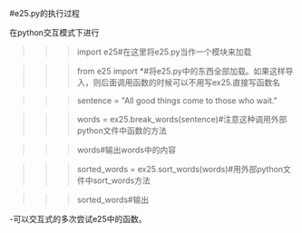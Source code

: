 #e25.py的执行过程

在python交互模式下进行

>>>import e25#在这里将e25.py当作一个模块来加载

>>>from e25 import *#将e25.py中的东西全部加载。如果这样导入，则后面调用函数的时候可以不用写ex25.直接写函数名

>>>sentence = "All good things come to those who wait."

>>>words = ex25.break_words(sentence)#注意这种调用外部python文件中函数的方法

>>>words#输出words中的内容

>>>sorted_words = ex25.sort_words(words)#用外部python文件中sort_words方法

>>>sorted_words#输出

-可以交互式的多次尝试e25中的函数。